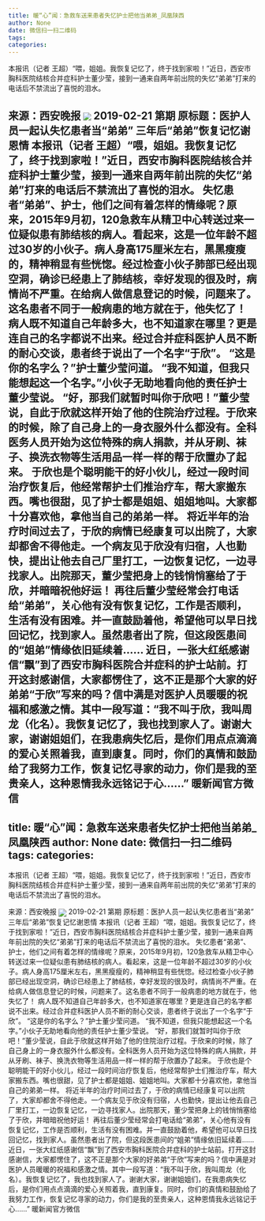 ```yaml
---
title: 暖“心”闻：急救车送来患者失忆护士把他当弟弟_凤凰陕西
author: None
date: 微信扫一扫二维码
tags: 
categories: 
---
```

本报讯（记者 王超）“喂，姐姐。我恢复记忆了，终于找到家啦！”近日，西安市胸科医院结核合并症科护士董少莹，接到一通来自两年前出院的失忆“弟弟”打来的电话后不禁流出了喜悦的泪水。
<!-- more -->
来源：西安晚报
<img align="center" border="0" src="http://p2.ifengimg.com/a/2016/0810/204c433878d5cf9size1_w16_h16.png" />
2019-02-21 第期
原标题：医护人员一起认失忆患者当“弟弟”
三年后“弟弟”恢复记忆谢恩情
本报讯（记者 王超）“喂，姐姐。我恢复记忆了，终于找到家啦！”近日，西安市胸科医院结核合并症科护士董少莹，接到一通来自两年前出院的失忆“弟弟”打来的电话后不禁流出了喜悦的泪水。
失忆患者“弟弟”、护士，他们之间有着怎样的情缘呢？原来，2015年9月初，120急救车从精卫中心转送过来一位疑似患有肺结核的病人。看起来，这是一位年龄不超过30岁的小伙子。病人身高175厘米左右，黑黑瘦瘦的，精神稍显有些恍惚。经过检查小伙子肺部已经出现空洞，确诊已经患上了肺结核，幸好发现的很及时，病情尚不严重。在给病人做信息登记的时候，问题来了。这名患者不同于一般病患的地方就在于，他失忆了！
病人既不知道自己年龄多大，也不知道家在哪里？更是连自己的名字都说不出来。经过合并症科医护人员不断的耐心交谈，患者终于说出了一个名字“于欣”。
“这是你的名字么？”护士董少莹问道。
“我不知道，但我只能想起这一个名字。”小伙子无助地看向他的责任护士董少莹说。
“好，那我们就暂时叫你于欣吧！”董少莹说，自此于欣就这样开始了他的住院治疗过程。于欣来的时候，除了自己身上的一身衣服外什么都没有。全科医务人员开始为这位特殊的病人捐款，并从牙刷、袜子、换洗衣物等生活用品一样一样的帮于欣置办了起来。
于欣也是个聪明能干的好小伙儿，经过一段时间治疗恢复后，他经常帮护士们推治疗车，帮大家搬东西。嘴也很甜，见了护士都是姐姐、姐姐地叫。大家都十分喜欢他，拿他当自己的弟弟一样。
将近半年的治疗时间过去了，于欣的病情已经康复可以出院了，大家却都舍不得他走。一个病友见于欣没有归宿，人也勤快，提出让他去自己厂里打工，一边恢复记忆，一边寻找家人。出院那天，董少莹把身上的钱悄悄塞给了于欣，并暗暗祝他好运！
再往后董少莹经常会打电话给“弟弟”，关心他有没有恢复记忆，工作是否顺利，生活有没有困难。并一直鼓励着他，希望他可以早日找回记忆，找到家人。虽然患者出了院，但这段医患间的“姐弟”情缘依旧延续着……
近日，一张大红纸感谢信“飘”到了西安市胸科医院合并症科的护士站前。打开这封感谢信，大家都愣住了，这不正是那个大家的好弟弟“于欣”写来的吗？信中满是对医护人员暖暖的祝福和感激之情。其中一段写道：“我不叫于欣，我叫周龙（化名）。我恢复记忆了，我也找到家人了。谢谢大家，谢谢姐姐们，在我患病失忆后，是你们用点点滴滴的爱心关照着我，直到康复。同时，你们的真情和鼓励给了我努力工作，恢复记忆寻家的动力，你们是我的至贵亲人，这种恩情我永远铭记于心……”
暖新闻官方微信
---
title: 暖“心”闻：急救车送来患者失忆护士把他当弟弟_凤凰陕西
author: None
date: 微信扫一扫二维码
tags: 
categories: 
---
本报讯（记者 王超）“喂，姐姐。我恢复记忆了，终于找到家啦！”近日，西安市胸科医院结核合并症科护士董少莹，接到一通来自两年前出院的失忆“弟弟”打来的电话后不禁流出了喜悦的泪水。
<!-- more -->
来源：西安晚报
<img align="center" border="0" src="http://p2.ifengimg.com/a/2016/0810/204c433878d5cf9size1_w16_h16.png" />
2019-02-21 第期
原标题：医护人员一起认失忆患者当“弟弟”
三年后“弟弟”恢复记忆谢恩情
本报讯（记者 王超）“喂，姐姐。我恢复记忆了，终于找到家啦！”近日，西安市胸科医院结核合并症科护士董少莹，接到一通来自两年前出院的失忆“弟弟”打来的电话后不禁流出了喜悦的泪水。
失忆患者“弟弟”、护士，他们之间有着怎样的情缘呢？原来，2015年9月初，120急救车从精卫中心转送过来一位疑似患有肺结核的病人。看起来，这是一位年龄不超过30岁的小伙子。病人身高175厘米左右，黑黑瘦瘦的，精神稍显有些恍惚。经过检查小伙子肺部已经出现空洞，确诊已经患上了肺结核，幸好发现的很及时，病情尚不严重。在给病人做信息登记的时候，问题来了。这名患者不同于一般病患的地方就在于，他失忆了！
病人既不知道自己年龄多大，也不知道家在哪里？更是连自己的名字都说不出来。经过合并症科医护人员不断的耐心交谈，患者终于说出了一个名字“于欣”。
“这是你的名字么？”护士董少莹问道。
“我不知道，但我只能想起这一个名字。”小伙子无助地看向他的责任护士董少莹说。
“好，那我们就暂时叫你于欣吧！”董少莹说，自此于欣就这样开始了他的住院治疗过程。于欣来的时候，除了自己身上的一身衣服外什么都没有。全科医务人员开始为这位特殊的病人捐款，并从牙刷、袜子、换洗衣物等生活用品一样一样的帮于欣置办了起来。
于欣也是个聪明能干的好小伙儿，经过一段时间治疗恢复后，他经常帮护士们推治疗车，帮大家搬东西。嘴也很甜，见了护士都是姐姐、姐姐地叫。大家都十分喜欢他，拿他当自己的弟弟一样。
将近半年的治疗时间过去了，于欣的病情已经康复可以出院了，大家却都舍不得他走。一个病友见于欣没有归宿，人也勤快，提出让他去自己厂里打工，一边恢复记忆，一边寻找家人。出院那天，董少莹把身上的钱悄悄塞给了于欣，并暗暗祝他好运！
再往后董少莹经常会打电话给“弟弟”，关心他有没有恢复记忆，工作是否顺利，生活有没有困难。并一直鼓励着他，希望他可以早日找回记忆，找到家人。虽然患者出了院，但这段医患间的“姐弟”情缘依旧延续着……
近日，一张大红纸感谢信“飘”到了西安市胸科医院合并症科的护士站前。打开这封感谢信，大家都愣住了，这不正是那个大家的好弟弟“于欣”写来的吗？信中满是对医护人员暖暖的祝福和感激之情。其中一段写道：“我不叫于欣，我叫周龙（化名）。我恢复记忆了，我也找到家人了。谢谢大家，谢谢姐姐们，在我患病失忆后，是你们用点点滴滴的爱心关照着我，直到康复。同时，你们的真情和鼓励给了我努力工作，恢复记忆寻家的动力，你们是我的至贵亲人，这种恩情我永远铭记于心……”
暖新闻官方微信
